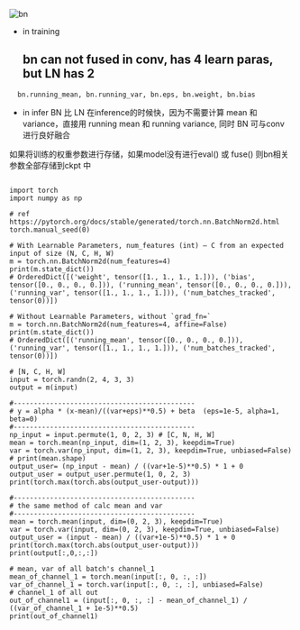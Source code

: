 ![bn](https://github.com/lix19937/pytorch-cookbook/assets/38753233/cdd3e4dc-bd61-4402-87f7-f2e6001cb3f9)    



* in training    
  ## bn can not fused in conv, has 4 learn paras, but LN has 2 ##  

```
  bn.running_mean, bn.running_var, bn.eps, bn.weight, bn.bias
```
* in infer
BN 比 LN 在inference的时候快，因为不需要计算 mean 和 variance，直接用 running mean 和 running variance, 同时 BN 可与conv 进行良好融合   


如果将训练的权重参数进行存储，如果model没有进行eval() 或  fuse()   则bn相关参数全部存储到ckpt 中  

```

import torch
import numpy as np

# ref https://pytorch.org/docs/stable/generated/torch.nn.BatchNorm2d.html 
torch.manual_seed(0)

# With Learnable Parameters, num_features (int) – C from an expected input of size (N, C, H, W)  
m = torch.nn.BatchNorm2d(num_features=4)
print(m.state_dict())
# OrderedDict([('weight', tensor([1., 1., 1., 1.])), ('bias', tensor([0., 0., 0., 0.])), ('running_mean', tensor([0., 0., 0., 0.])), ('running_var', tensor([1., 1., 1., 1.])), ('num_batches_tracked', tensor(0))])

# Without Learnable Parameters, without `grad_fn=`  
m = torch.nn.BatchNorm2d(num_features=4, affine=False)
print(m.state_dict())
# OrderedDict([('running_mean', tensor([0., 0., 0., 0.])), ('running_var', tensor([1., 1., 1., 1.])), ('num_batches_tracked', tensor(0))])

# [N, C, H, W]
input = torch.randn(2, 4, 3, 3)
output = m(input)

#---------------------------------------------
# y = alpha * (x-mean)/((var+eps)**0.5) + beta  (eps=1e-5, alpha=1, beta=0)
#---------------------------------------------
np_input = input.permute(1, 0, 2, 3) # [C, N, H, W]
mean = torch.mean(np_input, dim=(1, 2, 3), keepdim=True)
var = torch.var(np_input, dim=(1, 2, 3), keepdim=True, unbiased=False)
# print(mean.shape)
output_user= (np_input - mean) / ((var+1e-5)**0.5) * 1 + 0
output_user = output_user.permute(1, 0, 2, 3)
print(torch.max(torch.abs(output_user-output)))

#---------------------------------------------
# the same method of calc mean and var 
#---------------------------------------------
mean = torch.mean(input, dim=(0, 2, 3), keepdim=True)
var = torch.var(input, dim=(0, 2, 3), keepdim=True, unbiased=False)
output_user = (input - mean) / ((var+1e-5)**0.5) * 1 + 0
print(torch.max(torch.abs(output_user-output)))
print(output[:,0,:,:])

# mean, var of all batch's channel_1  
mean_of_channel_1 = torch.mean(input[:, 0, :, :]) 
var_of_channel_1 = torch.var(input[:, 0, :, :], unbiased=False) 
# channel_1 of all out 
out_of_channel1 = (input[:, 0, :, :] - mean_of_channel_1) / ((var_of_channel_1 + 1e-5)**0.5)
print(out_of_channel1)

```
